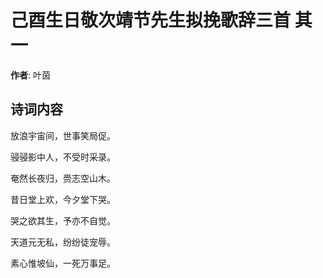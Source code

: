 # 己酉生日敬次靖节先生拟挽歌辞三首  其一

**作者**: 叶茵

## 诗词内容

放浪宇宙间，世事笑局促。

骎骎影中人，不受时采录。

奄然长夜归，赍志空山木。

昔日堂上欢，今夕堂下哭。

哭之欲其生，予亦不自觉。

天道元无私，纷纷徒宠辱。

素心惟坡仙，一死万事足。

